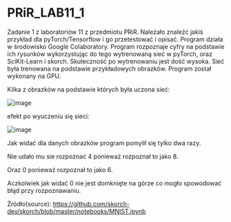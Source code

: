 # PRiR_LAB11_1

Zadanie 1 z laboratoriów 11 z przedmiotu PRiR. Należało znaleźć jakiś przykład dla pyTorch/Tensorflow i go przetestować i opisać. Program działa w środowisko Google Colaboratory.
Program rozpoznaje cyfry na podstawie ich rysunków wykorzystując do tego wytrenowaną sieć w pyTorch, oraz SciKit-Learn i skorch. Skuteczność po wytrenowaniu jest dość wysoka.
Sieć była trenowana na podstawie przykładowych obrazków. Program został wykonany na GPU.

Kilka z obrazków na podstawie których była uczona sieć:

![image](https://user-images.githubusercontent.com/80594314/150845694-0b2ae82f-83bd-4e5d-8381-40acc8931cf8.png)



efekt po wyuczeniu się sieci:


![image](https://user-images.githubusercontent.com/80594314/150845602-9f89fc01-5e43-414c-a709-02f883a5823d.png)

 
 
 Jak widać dla danych obrazków program pomylił się tylko dwa razy.
 
 Nie udało mu sie rozpoznać 4 ponieważ rozpoznał to jako 8.
 
 Oraz 0 ponieważ rozpoznał to jako 6.
 
 Aczkolwiek jak widać 0 nie jest domknięte na górze co mogło spowodować błąd przy rozpoznawaniu.
 
 
 
 Źródło(source): https://github.com/skorch-dev/skorch/blob/master/notebooks/MNIST.ipynb
